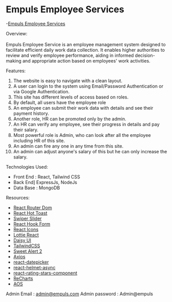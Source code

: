 # Empuls Employee Services



-[Empuls Employee Services](https://assignment-12-20a84.web.app)

Overview: <br /><br />
Empuls Employee Service is an employee management system designed to facilitate efficient daily work data collection. It enables higher authorities to review and verify employee performance, aiding in informed decision-making and appropriate action based on employees' work activities.

Features:

1. The website is easy to navigate with a clean layout.
2. A user can login to the system using Email/Password Authentication or via Google Authentication.
3. This site has different levels of access based on roles.
4. By default, all users have the employee role
5. An employee can submit their work data with details and see their payment history.
6. Another role, HR can be promoted only by the admin.
7. An HR can verify any employee, see their progress in details and pay their salary.
8. Most powerful role is Admin, who can look after all the employee including HR of this site.
9. An admin can fire any one in any time from this site.
10. An admin can adjust anyone's salary of this but he can only increase the salary.

Technologies Used:
- Front End : React, Tailwind CSS
- Back End]  ExpressJs, NodeJs
- Data Base : MongoDB



Resources:

- [React Router Dom](https://reactrouter.com/en/main)
- [React Hot Toast](https://react-hot-toast.com/)
- [Swiper Slider](https://swiperjs.com/react)
- [React Hook Form](https://swiperjs.com/react)
- [React Icons](https://react-icons.github.io/react-icons/)
- [Lottie React](https://lottiereact.com/)
- [Daisy UI](https://daisyui.com/)
- [TailwindCSS](https://tailwindcss.com/)
- [Sweet Alert 2](https://sweetalert2.github.io/)
- [Axios](https://axios-http.com/)
- [react-datepicker](https://reactdatepicker.com/)
- [react-helmet-async](https://www.npmjs.com/package/react-helmet-async)
- [react-rating-stars-component](https://www.npmjs.com/package/react-rating-stars-component)
- [ReCharts](https://recharts.org/)
- [AOS](https://michalsnik.github.io/aos/)


Admin Email : admin@empuls.com
Admin password : Admin@empuls
